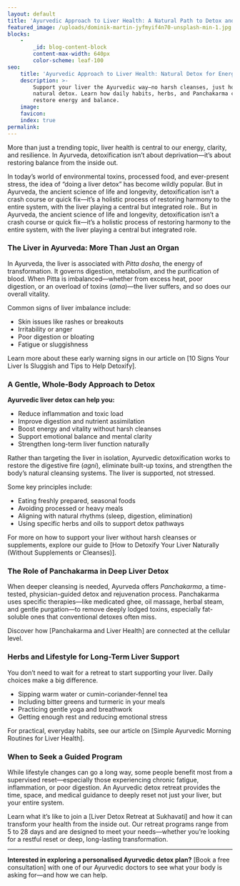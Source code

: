 ```yaml
---
layout: default
title: 'Ayurvedic Approach to Liver Health: A Natural Path to Detox and Balance'
featured_image: /uploads/dominik-martin-jyfmyif4n70-unsplash-min-1.jpg
blocks:
    -
        _id: blog-content-block
        content-max-width: 640px
        color-scheme: leaf-100
seo:
    title: 'Ayurvedic Approach to Liver Health: Natural Detox for Energy and Balance'
    description: >-
        Support your liver the Ayurvedic way—no harsh cleanses, just holistic,
        natural detox. Learn how daily habits, herbs, and Panchakarma can
        restore energy and balance.
    image:
    favicon:
    index: true
permalink:
---
```

More than just a trending topic, liver health is central to our energy, clarity, and resilience. In Ayurveda, detoxification isn’t about deprivation—it’s about restoring balance from the inside out.

In today’s world of environmental toxins, processed food, and ever-present stress, the idea of “doing a liver detox” has become wildly popular. But in Ayurveda, the ancient science of life and longevity, detoxification isn’t a crash course or quick fix—it’s a holistic process of restoring harmony to the entire system, with the liver playing a central but integrated role.. But in Ayurveda, the ancient science of life and longevity, detoxification isn’t a crash course or quick fix—it’s a holistic process of restoring harmony to the entire system, with the liver playing a central but integrated role.

### The Liver in Ayurveda: More Than Just an Organ

In Ayurveda, the liver is associated with *Pitta dosha*, the energy of transformation. It governs digestion, metabolism, and the purification of blood. When Pitta is imbalanced—whether from excess heat, poor digestion, or an overload of toxins (*ama*)—the liver suffers, and so does our overall vitality.

Common signs of liver imbalance include:

* Skin issues like rashes or breakouts
* Irritability or anger
* Poor digestion or bloating
* Fatigue or sluggishness

Learn more about these early warning signs in our article on \[10 Signs Your Liver Is Sluggish and Tips to Help Detoxify\].

### A Gentle, Whole-Body Approach to Detox

**Ayurvedic liver detox can help you:**

* Reduce inflammation and toxic load
* Improve digestion and nutrient assimilation
* Boost energy and vitality without harsh cleanses
* Support emotional balance and mental clarity
* Strengthen long-term liver function naturally

Rather than targeting the liver in isolation, Ayurvedic detoxification works to restore the digestive fire (*agni*), eliminate built-up toxins, and strengthen the body’s natural cleansing systems. The liver is supported, not stressed.

Some key principles include:

* Eating freshly prepared, seasonal foods
* Avoiding processed or heavy meals
* Aligning with natural rhythms (sleep, digestion, elimination)
* Using specific herbs and oils to support detox pathways

For more on how to support your liver without harsh cleanses or supplements, explore our guide to \[How to Detoxify Your Liver Naturally (Without Supplements or Cleanses)\].

### The Role of Panchakarma in Deep Liver Detox

When deeper cleansing is needed, Ayurveda offers *Panchakarma*, a time-tested, physician-guided detox and rejuvenation process. Panchakarma uses specific therapies—like medicated ghee, oil massage, herbal steam, and gentle purgation—to remove deeply lodged toxins, especially fat-soluble ones that conventional detoxes often miss.

Discover how \[Panchakarma and Liver Health\] are connected at the cellular level.

### Herbs and Lifestyle for Long-Term Liver Support

You don’t need to wait for a retreat to start supporting your liver. Daily choices make a big difference.

* Sipping warm water or cumin-coriander-fennel tea
* Including bitter greens and turmeric in your meals
* Practicing gentle yoga and breathwork
* Getting enough rest and reducing emotional stress

For practical, everyday habits, see our article on \[Simple Ayurvedic Morning Routines for Liver Health\].

### When to Seek a Guided Program

While lifestyle changes can go a long way, some people benefit most from a supervised reset—especially those experiencing chronic fatigue, inflammation, or poor digestion. An Ayurvedic detox retreat provides the time, space, and medical guidance to deeply reset not just your liver, but your entire system.

Learn what it’s like to join a \[Liver Detox Retreat at Sukhavati\] and how it can transform your health from the inside out. Our retreat programs range from 5 to 28 days and are designed to meet your needs—whether you’re looking for a restful reset or deep, long-lasting transformation.

---

**Interested in exploring a personalised Ayurvedic detox plan?** \[Book a free consultation\] with one of our Ayurvedic doctors to see what your body is asking for—and how we can help.